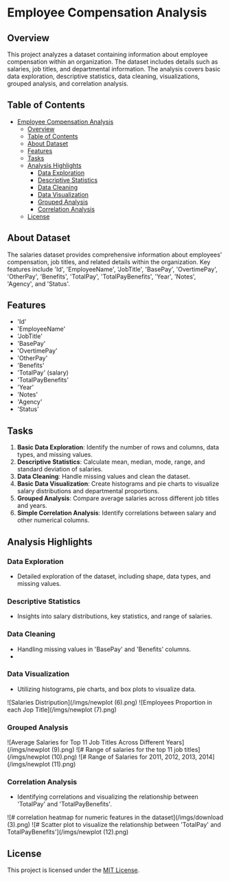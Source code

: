 # Employee Compensation Analysis

## Overview
This project analyzes a dataset containing information about employee compensation within an organization. The dataset includes details such as salaries, job titles, and departmental information. The analysis covers basic data exploration, descriptive statistics, data cleaning, visualizations, grouped analysis, and correlation analysis.

## Table of Contents
- [Employee Compensation Analysis](#employee-compensation-analysis)
  - [Overview](#overview)
  - [Table of Contents](#table-of-contents)
  - [About Dataset](#about-dataset)
  - [Features](#features)
  - [Tasks](#tasks)
  - [Analysis Highlights](#analysis-highlights)
    - [Data Exploration](#data-exploration)
    - [Descriptive Statistics](#descriptive-statistics)
    - [Data Cleaning](#data-cleaning)
    - [Data Visualization](#data-visualization)
    - [Grouped Analysis](#grouped-analysis)
    - [Correlation Analysis](#correlation-analysis)
  - [License](#license)

## About Dataset
The salaries dataset provides comprehensive information about employees' compensation, job titles, and related details within the organization. Key features include 'Id', 'EmployeeName', 'JobTitle', 'BasePay', 'OvertimePay', 'OtherPay', 'Benefits', 'TotalPay', 'TotalPayBenefits', 'Year', 'Notes', 'Agency', and 'Status'.

## Features
- 'Id'
- 'EmployeeName'
- 'JobTitle'
- 'BasePay'
- 'OvertimePay'
- 'OtherPay'
- 'Benefits'
- 'TotalPay' (salary)
- 'TotalPayBenefits'
- 'Year'
- 'Notes'
- 'Agency'
- 'Status'

## Tasks
1. **Basic Data Exploration**: Identify the number of rows and columns, data types, and missing values.
2. **Descriptive Statistics**: Calculate mean, median, mode, range, and standard deviation of salaries.
3. **Data Cleaning**: Handle missing values and clean the dataset.
4. **Basic Data Visualization**: Create histograms and pie charts to visualize salary distributions and departmental proportions.
5. **Grouped Analysis**: Compare average salaries across different job titles and years.
6. **Simple Correlation Analysis**: Identify correlations between salary and other numerical columns.



## Analysis Highlights
### Data Exploration
- Detailed exploration of the dataset, including shape, data types, and missing values.


### Descriptive Statistics
- Insights into salary distributions, key statistics, and range of salaries.


### Data Cleaning
- Handling missing values in 'BasePay' and 'Benefits' columns.
- 

### Data Visualization
- Utilizing histograms, pie charts, and box plots to visualize data.

![Salaries Distripution](/imgs/newplot (6).png)
![Employees Proportion in each Jop Title](/imgs/newplot (7).png)


### Grouped Analysis

![Average Salaries for Top 11 Job Titles Across Different Years](/imgs/newplot (9).png)
![# Range of salaries for the top 11 job titles](/imgs/newplot (10).png)
![# Range of Salaries for 2011, 2012, 2013, 2014](/imgs/newplot (11).png)

### Correlation Analysis
- Identifying correlations and visualizing the relationship between 'TotalPay' and 'TotalPayBenefits'.

![# correlation heatmap for numeric features in the dataset](/imgs/download (3).png)
![# Scatter plot to visualize the relationship between 'TotalPay' and  TotalPayBenefits'](/imgs/newplot (12).png)

## License
This project is licensed under the [MIT License](LICENSE).
